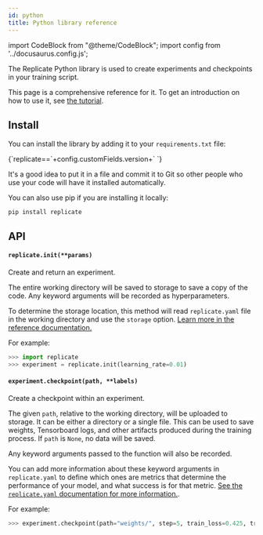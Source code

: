 ```yaml
---
id: python
title: Python library reference
---
```


import CodeBlock from "@theme/CodeBlock";
import config from '../docusaurus.config.js';

The Replicate Python library is used to create experiments and checkpoints in your training script.

This page is a comprehensive reference for it. To get an introduction on how to use it, see [the tutorial](tutorial.md).

## Install

You can install the library by adding it to your `requirements.txt` file:

<CodeBlock className="txt">
{`replicate==`+config.customFields.version+`
`}</CodeBlock>
 

It's a good idea to put it in a file and commit it to Git so other people who use your code will have it installed automatically.

You can also use pip if you are installing it locally:

```
pip install replicate
```

## API

#### `replicate.init(**params)`

Create and return an experiment.

The entire working directory will be saved to storage to save a copy of the code. Any keyword arguments will be recorded as hyperparameters.

To determine the storage location, this method will read `replicate.yaml` file in the working directory and use the `storage` option. [Learn more in the reference documentation.](replicate-yaml.md)

For example:

```python
>>> import replicate
>>> experiment = replicate.init(learning_rate=0.01)
```

#### `experiment.checkpoint(path, **labels)`

Create a checkpoint within an experiment.

The given `path`, relative to the working directory, will be uploaded to storage. It can be either a directory or a single file. This can be used to save weights, Tensorboard logs, and other artifacts produced during the training process. If `path` is `None`, no data will be saved.

Any keyword arguments passed to the function will also be recorded.

You can add more information about these keyword arguments in `replicate.yaml` to define which ones are metrics that determine the performance of your model, and what success is for that metric. [See the `replicate.yaml` documentation for more information.](replicate-yaml.md#metrics).

For example:

```python
>>> experiment.checkpoint(path="weights/", step=5, train_loss=0.425, train_accuracy=0.749)
```
